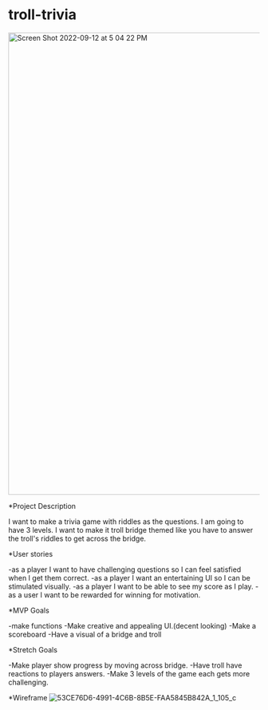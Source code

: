 # troll-trivia
<img width="926" alt="Screen Shot 2022-09-12 at 5 04 22 PM" src="https://user-images.githubusercontent.com/111710602/189781238-00fd011a-9d9c-4b50-afd6-55b7a20474b7.png">

\*Project Description

I want to make a trivia game with riddles as the questions. I am going to have 3 levels. I want to make it troll bridge themed like you have to answer the troll's riddles to get across the bridge.

\*User stories

-as a player I want to have challenging questions so I can feel satisfied when I get them correct.
-as a player I want an entertaining UI so I can be stimulated visually.
-as a player I want to be able to see my score as I play.
-as a user I want to be rewarded for winning for motivation.

\*MVP Goals

-make functions 
-Make creative and appealing UI.(decent looking)
-Make a scoreboard
-Have a visual of a bridge and troll

\*Stretch Goals

-Make player show progress by moving across bridge.
-Have troll have reactions to players answers.
-Make 3 levels of the game each gets more challenging.


*Wireframe
![53CE76D6-4991-4C6B-8B5E-FAA5845B842A_1_105_c](https://user-images.githubusercontent.com/111710602/189781279-4b46844f-c504-41db-a550-34b0fb5ffb96.jpeg)
